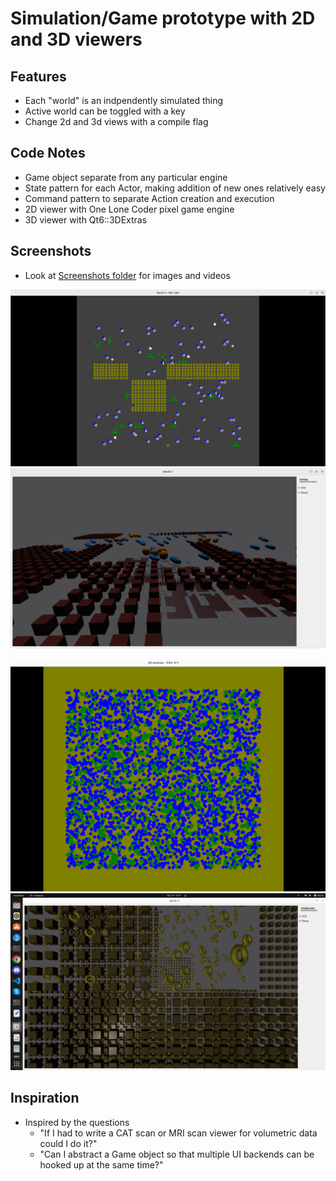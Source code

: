 # Simulation/Game prototype with 2D and 3D viewers

## Features
* Each "world" is an indpendently simulated thing
* Active world can be toggled with a key
* Change 2d and 3d views with a compile flag

## Code Notes
* Game object separate from any particular engine
* State pattern for each Actor, making addition of new ones relatively easy
* Command pattern to separate Action creation and execution
* 2D viewer with One Lone Coder pixel game engine
* 3D viewer with Qt6::3DExtras


## Screenshots
* Look at [Screenshots folder](./screenshots/) for images and videos

![Shot 1](./screenshots/oct07.png)
![Shot 2](./screenshots/oct26_2.png)

![Shot 3](./screenshots/sept28.png)
![Shot 4](./screenshots/oct19.png)

## Inspiration
* Inspired by the questions
  * "If I had to write a CAT scan or MRI scan viewer for volumetric data could I do it?"
  * "Can I abstract a Game object so that multiple UI backends can be hooked up at the same time?"
